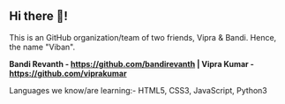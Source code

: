 ## Hi there 👋!


This is an GitHub organization/team of two friends, Vipra & Bandi. Hence, the name "Viban".

**Bandi Revanth - https://github.com/bandirevanth | 
Vipra Kumar - https://github.com/viprakumar**

Languages we know/are learning:-
HTML5, CSS3, JavaScript, Python3

